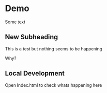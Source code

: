 # Demo

Some text

## New Subheading

This is a test but nothing seems to be happening

Why?

## Local Development

Open Index.html to check whats happening here


